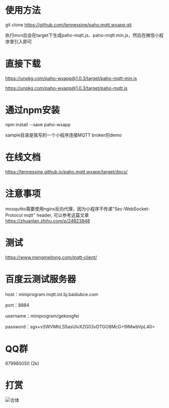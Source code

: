 # 使用方法

git clone https://github.com/tennessine/paho.mqtt.wxapp.git

执行mvn后会在target下生成paho-mqtt.js、paho-mqtt.min.js，然后在微信小程序里引入即可

# 直接下载
https://unpkg.com/paho-wxapp@1.0.3/target/paho-mqtt-min.js

https://unpkg.com/paho-wxapp@1.0.3/target/paho-mqtt.js

# 通过npm安装

npm install --save paho-wxapp

sample目录是我写的一个小程序连接MQTT broker的demo

# 在线文档
https://tennessine.github.io/paho.mqtt.wxapp/target/docs/

# 注意事项
mosquitto需要使用nginx反向代理，因为小程序不传递"Sec-WebSocket-Protocol mqtt" header, 可以参考这篇文章 https://zhuanlan.zhihu.com/p/24823848 

# 测试
https://www.mengmeitong.com/mqtt-client/

# 百度云测试服务器
host：miniprogram.mqtt.iot.bj.baidubce.com

port：8884

username：miniprogram/gekongfei

password：sgx+vSWVMhLS5asUlvXZG03vDTGO8McG+9IMwbVpL40=

# QQ群
679985050 (2k)

# 打赏
![合体](https://www.gekongfei.com/wp-content/uploads/2018/03/pay.png)
